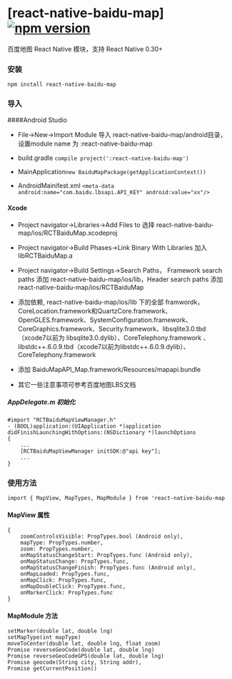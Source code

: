 # [react-native-baidu-map] [![npm version](https://img.shields.io/npm/v/react-native-baidu-map.svg?style=flat)](https://www.npmjs.com/package/react-native-baidu-map)

百度地图 React Native 模块，支持 React Native 0.30+

### 安装
    npm install react-native-baidu-map
### 导入

####Android Studio
- File->New->Import Module 导入 react-native-baidu-map/android目录，设置module name 为 :react-native-baidu-map
- build.gradle `compile project(':react-native-baidu-map')`

- MainApplication`new BaiduMapPackage(getApplicationContext())`
- AndroidMainifest.xml `<meta-data
            android:name="com.baidu.lbsapi.API_KEY" android:value="xx"/>`

#### Xcode
- Project navigator->Libraries->Add Files to 选择 react-native-baidu-map/ios/RCTBaiduMap.xcodeproj
- Project navigator->Build Phases->Link Binary With Libraries 加入 libRCTBaiduMap.a
- Project navigator->Build Settings->Search Paths， Framework search paths 添加 react-native-baidu-map/ios/lib，Header search paths 添加 react-native-baidu-map/ios/RCTBaiduMap
- 添加依赖, react-native-baidu-map/ios/lib 下的全部 framwordk， CoreLocation.framework和QuartzCore.framework、OpenGLES.framework、SystemConfiguration.framework、CoreGraphics.framework、Security.framework、libsqlite3.0.tbd（xcode7以前为 libsqlite3.0.dylib）、CoreTelephony.framework 、libstdc++.6.0.9.tbd（xcode7以前为libstdc++.6.0.9.dylib）、CoreTelephony.framework
- 添加 BaiduMapAPI_Map.framework/Resources/mapapi.bundle

- 其它一些注意事项可参考百度地图LBS文档

##### AppDelegate.m 初始化
    #import "RCTBaiduMapViewManager.h"
    - (BOOL)application:(UIApplication *)application didFinishLaunchingWithOptions:(NSDictionary *)launchOptions
    {
        ...
        [RCTBaiduMapViewManager initSDK:@"api key"];
        ...
    }
  
### 使用方法

    import { MapView, MapTypes, MapModule } from 'react-native-baidu-map

#### MapView 属性
    {
        zoomControlsVisible: PropTypes.bool (Android only),
        mapType: PropTypes.number,
        zoom: PropTypes.number,
        onMapStatusChangeStart: PropTypes.func (Android only),
        onMapStatusChange: PropTypes.func,
        onMapStatusChangeFinish: PropTypes.func (Android only),
        onMapLoaded: PropTypes.func,
        onMapClick: PropTypes.func,
        onMapDoubleClick: PropTypes.func,
        onMarkerClick: PropTypes.func
    }
#### MapModule 方法
    setMarker(double lat, double lng)
    setMapType(int mapType)
    moveToCenter(double lat, double lng, float zoom)
    Promise reverseGeoCode(double lat, double lng)
    Promise reverseGeoCodeGPS(double lat, double lng)
    Promise geocode(String city, String addr),
    Promise getCurrentPosition()
      

